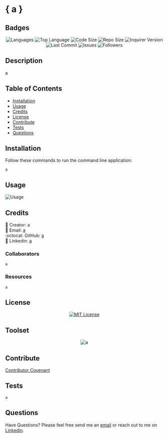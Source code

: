 
# { a }

## Badges

<p align="center">
  <img src="https://img.shields.io/github/languages/count/a/a?style=for-the-badge" alt="Languages" />
  <img src="https://img.shields.io/github/languages/top/a/a?style=for-the-badge" alt="Top Language" />
  <img src="https://img.shields.io/github/languages/code-size/a/a?style=for-the-badge" alt="Code Size" />
  <img src="https://img.shields.io/github/repo-size/a/a?red?style=for-the-badge" alt="Repo Size" />
  <img src="https://img.shields.io/github/package-json/dependency-version/a/a/inquirer?style=for-the-badge" alt="Inquirer Version" />
  <img src="https://img.shields.io/github/last-commit/a/a?style=for-the-badge" alt="Last Commit" />
  <img src="https://img.shields.io/github/issues/a/a?style=for-the-badge" alt="Issues" />
  <img src="https://img.shields.io/github/followers/a?style=for-the-badge" alt="Followers" />
</p>

## Description
a

## Table of Contents

- [Installation](#installation)
- [Usage](#usage)
- [Credits](#credits)
- [License](#license)
- [Contribute](#contribute)
- [Tests](#tests)
- [Questions](#questions)

## Installation
Follow these commands to run the command line application:  

    a

## Usage



  ![Usage](assets/images/a)

    

## Credits

:bust_in_silhouette: Creator: a<br>
:email: Email: [a](mailto:a)<br>
:octocat: GitHub: [a](https://github.com/a/)<br>
:briefcase: Linkedin: [a](https://linkedin.com/in/a/)<br>

### Collaborators

    a

### Resources

    a

## License
<p align = "center">
  <a href="https://opensource.org/licenses/MIT"><img src="https://img.shields.io/badge/License-MIT-A31F34?style=for-the-badge" alt="MIT License"/></a>
</p>

## Toolset

<p align="center"><img src="https://img.shields.io/badge/-a-grey?style=for-the-badge"  alt="a" />
      
</p>

## Contribute

[Contributor Covenant](https://www.contributor-covenant.org/)

## Tests



    a

## Questions

Have Questions?
Please feel free send me an [email](mailto:a) or reach out to me on [Linkedin](https://linkedin.com/in/a/).

